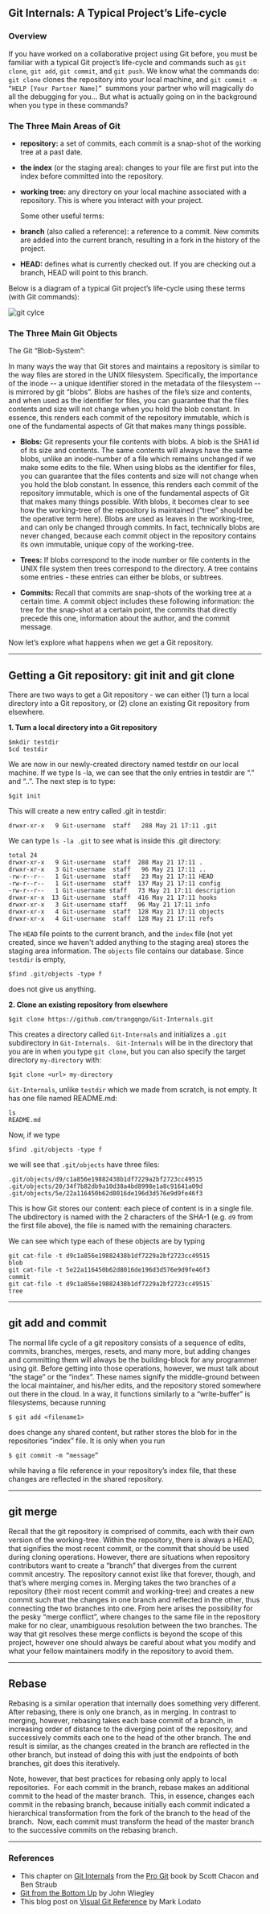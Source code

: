 ## Git Internals: A Typical Project’s Life-cycle
### Overview
If you have worked on a collaborative project using Git before, you must be familiar with a typical Git project’s life-cycle and commands such as `git clone`, `git add`, `git commit`, and `git push`. We know what the commands do: `git clone` clones the repository into your local machine, and `git commit -m “HELP [Your Partner Name]” `summons your partner who will magically do all the debugging for you… But what is actually going on in the background when you type in these commands?

### The Three Main Areas of Git
- **repository:** a set of commits, each commit is a snap-shot of the working tree at a past date.
- **the index** (or the staging area): changes to your file are first put into the index before committed into the repository.
- **working tree:** any directory on your local machine associated with a repository. This is where you interact with your project.

  Some other useful terms:
- **branch** (also called a reference): a reference to a commit. New commits are added into the current branch, resulting in a fork in the history of the project.
- **HEAD:** defines what is currently checked out. If you are checking out a branch, HEAD will point to this branch.

Below is a diagram of a typical Git project’s life-cycle using these terms (with Git commands):

![git cylce](./git-cycle.png)

### The Three Main Git Objects

The Git “Blob-System”:

In many ways the way that Git stores and maintains a repository is similar to the way files are stored in the UNIX filesystem.  Specifically, the importance of the inode -- a unique identifier stored in the metadata of the filesystem -- is mirrored by git “blobs”.  Blobs are hashes of the file’s size and contents, and when used as the identifier for files, you can guarantee that the files contents and size will not change when you hold the blob constant.  In essence, this renders each commit of the repository immutable, which is one of the fundamental aspects of Git that makes many things possible.


- **Blobs:**
Git represents your file contents with blobs.
A blob is the SHA1 id of its size and contents. The same contents will always have the same blobs, unlike an inode-number of a file which remains unchanged if we make some edits to the file.
When using blobs as the identifier for files, you can guarantee that the files contents and size will not change when you hold the blob constant.  In essence, this renders each commit of the repository immutable, which is one of the fundamental aspects of Git that makes many things possible.
With blobs, it becomes clear to see how the working-tree of the repository is maintained (“tree” should be the operative term here).  Blobs are used as leaves in the working-tree, and can only be changed through commits.  In fact, technically blobs are never changed, because each commit object in the repository contains its own immutable, unique copy of the working-tree.

- **Trees:**
If blobs correspond to the inode number or file contents in the UNIX file system then trees correspond to the directory. A tree contains some entries - these entries can either be blobs, or subtrees.

- **Commits:**
Recall that commits are snap-shots of the working tree at a certain time. A commit object includes these following information: the tree for the snap-shot at a certain point, the commits that directly precede this one, information about the author, and the commit message.

Now let’s explore what happens when we get a Git repository.
***

## Getting a Git repository: git init and git clone

There are two ways to get a Git repository - we can either (1) turn a local directory into a Git repository, or (2) clone an existing Git repository from elsewhere.

**1. Turn a local directory into a Git repository**

```
$mkdir testdir
$cd testdir
```

We are now in our newly-created directory named testdir on our local machine. If we type ls -la, we can see that the only entries in testdir are “.” and “..”. The next step is to type:

```
$git init
```

This will create a new entry called .git in testdir:

```
drwxr-xr-x   9 Git-username  staff   288 May 21 17:11 .git
```

We can type `ls -la .git` to see what is inside this .git directory:

```
total 24
drwxr-xr-x   9 Git-username  staff  288 May 21 17:11 .
drwxr-xr-x   3 Git-username  staff   96 May 21 17:11 ..
-rw-r--r--   1 Git-username  staff   23 May 21 17:11 HEAD
-rw-r--r--   1 Git-username  staff  137 May 21 17:11 config
-rw-r--r--   1 Git-username staff   73 May 21 17:11 description
drwxr-xr-x  13 Git-username  staff  416 May 21 17:11 hooks
drwxr-xr-x   3 Git-username staff   96 May 21 17:11 info
drwxr-xr-x   4 Git-username  staff  128 May 21 17:11 objects
drwxr-xr-x   4 Git-username  staff  128 May 21 17:11 refs
```

The `HEAD` file points to the current branch, and the `index` file (not yet created, since we haven't added anything to the staging area) stores the staging area information. The `objects` file contains our database. Since `testdir` is empty,

```
$find .git/objects -type f
```

does not give us anything.


**2. Clone an existing repository from elsewhere**

```
$git clone https://github.com/trangqngo/Git-Internals.git
```

This creates a directory called `Git-Internals` and initializes a `.git` subdirectory in `Git-Internals. `
`Git-Internals` will be in the directory that you are in when you type `git clone`, but you can also specify the target directory `my-directory` with:

```
$git clone <url> my-directory
```

`Git-Internals`, unlike `testdir` which we made from scratch, is not empty. It has one file named README.md:

```
ls
README.md
```

Now, if we type

```
$find .git/objects -type f
```

we will see that `.git/objects` have three files:

```
.git/objects/d9/c1a856e19882438b1df7229a2bf2723cc49515
.git/objects/20/34f7b82db9a10d38a4bd8998e1a8c91641a09d
.git/objects/5e/22a116450b62d8016de196d3d576e9d9fe46f3
```

This is how Git stores our content: each piece of content is in a single file. The ubdirectory is named with the 2 characters of the SHA-1 (e.g. `d9` from the first file above), the file is named with the remaining characters.

We can see which type each of these objects are by typing

```
git cat-file -t d9c1a856e19882438b1df7229a2bf2723cc49515
blob
git cat-file -t 5e22a116450b62d8016de196d3d576e9d9fe46f3
commit
git cat-file -t d9c1a856e19882438b1df7229a2bf2723cc49515`
tree
```

***
## git add and commit

The normal life cycle of a git repository consists of a sequence of edits, commits, branches, merges, resets, and many more, but adding changes and committing them will always be the building-block for any programmer using git.  Before getting into those operations, however, we must talk about “the stage” or the “index”.  These names signify the middle-ground between the local maintainer, and his/her edits, and the repository stored somewhere out there in the cloud.  In a way, it functions similarly to a “write-buffer” is filesystems, because running

```
$ git add <filename1>
```

does change any shared content, but rather stores the blob for <filename1> in the repositories “index” file.  It is only when you run

```
$ git commit -m “message”
```

while having a file reference in your repository’s index file, that these changes are reflected in the shared repository.
***
## git merge

Recall that the git repository is comprised of commits, each with their own version of the working-tree.  Within the repository, there is always a HEAD, that signifies the most recent commit, or the commit that should be used during cloning operations.  However, there are situations when repository contributors want to create a “branch” that diverges from the current commit ancestry.  The repository cannot exist like that forever, though, and that’s where merging comes in.  Merging takes the two branches of a repository (their most recent commit and working-tree) and creates a new commit such that the changes in one branch and reflected in the other, thus connecting the two branches into one.  From here arises the possibility for the pesky “merge conflict”, where changes to the same file in the repository make for no clear, unambiguous resolution between the two branches.  The way that git resolves these merge conflicts is beyond the scope of this project, however one should always be careful about what you modify and what your fellow maintainers modify in the repository to avoid them.

***
## Rebase
Rebasing is a similar operation that internally does something very different.  After rebasing, there is only one branch, as in merging.  In contrast to merging, however, rebasing takes each base commit of a branch, in increasing order of distance to the diverging point of the repository, and successively commits each one to the head of the other branch.  The end result is similar, as the changes created in the branch are reflected in the other branch, but instead of doing this with just the endpoints of both branches, git does this iteratively.

Note, however, that best practices for rebasing only apply to local repositories.  For each commit in the branch, rebase makes an additional commit to the head of the master branch.  This, in essence, changes each commit in the rebasing branch, because initially each commit indicated a hierarchical transformation from the fork of the branch to the head of the branch.  Now, each commit must transform the head of the master branch to the successive commits on the rebasing branch.
***
### References
- This chapter on [Git Internals](https://git-scm.com/book/en/v2/Git-Internals-Plumbing-and-Porcelain) from the [Pro Git](https://git-scm.com/book/en/v2) book by Scott Chacon and Ben Straub
- [Git from the Bottom Up](https://jwiegley.github.io/git-from-the-bottom-up/) by John Wiegley
-   This blog post on [Visual Git Reference](https://marklodato.github.io/visual-git-guide/index-en.html) by Mark Lodato
